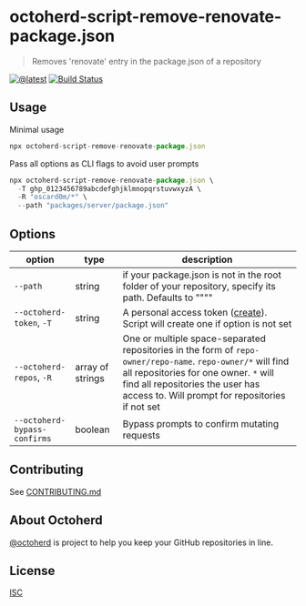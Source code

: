 # octoherd-script-remove-renovate-package.json

> Removes 'renovate' entry in the package.json of a repository

[![@latest](https://img.shields.io/npm/v/octoherd-script-remove-renovate-package.json.svg)](https://www.npmjs.com/package/octoherd-script-remove-renovate-package.json)
[![Build Status](https://github.com/oscard0m/octoherd-script-remove-renovate-package.json/workflows/Test/badge.svg)](https://github.com/oscard0m/octoherd-script-remove-renovate-package.json/actions?query=workflow%3ATest+branch%3Amain)

## Usage

Minimal usage

```js
npx octoherd-script-remove-renovate-package.json
```

Pass all options as CLI flags to avoid user prompts

```js
npx octoherd-script-remove-renovate-package.json \
  -T ghp_0123456789abcdefghjklmnopqrstuvwxyzA \
  -R "oscard0m/*" \
  --path "packages/server/package.json"
```

## Options

| option                       | type             | description                                                                                                                                                                                                                                 |
| ---------------------------- | ---------------- | ------------------------------------------------------------------------------------------------------------------------------------------------------------------------------------------------------------------------------------------- |
| `--path`                     | string           | if your package.json is not in the root folder of your repository, specify its path. Defaults to """"                                                                                                                                       |
| `--octoherd-token`, `-T`     | string           | A personal access token ([create](https://github.com/settings/tokens/new?scopes=repo)). Script will create one if option is not set                                                                                                         |
| `--octoherd-repos`, `-R`     | array of strings | One or multiple space-separated repositories in the form of `repo-owner/repo-name`. `repo-owner/*` will find all repositories for one owner. `*` will find all repositories the user has access to. Will prompt for repositories if not set |
| `--octoherd-bypass-confirms` | boolean          | Bypass prompts to confirm mutating requests                                                                                                                                                                                                 |

## Contributing

See [CONTRIBUTING.md](CONTRIBUTING.md)

## About Octoherd

[@octoherd](https://github.com/octoherd/) is project to help you keep your GitHub repositories in line.

## License

[ISC](LICENSE.md)
